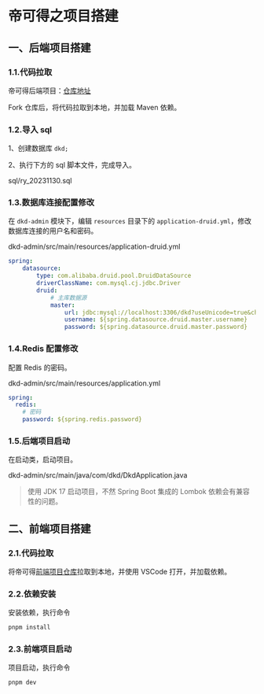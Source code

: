 # 帝可得之项目搭建

## 一、后端项目搭建

### 1.1.代码拉取

帝可得后端项目：[仓库地址](https://gitee.com/ys-gitee/dkd-parent.git )

Fork 仓库后，将代码拉取到本地，并加载 Maven 依赖。

### 1.2.导入 sql

1、创建数据库 `dkd;`

2、执行下方的 sql 脚本文件，完成导入。

sql/ry_20231130.sql

### 1.3.数据库连接配置修改

在 `dkd-admin` 模块下，编辑 `resources` 目录下的 `application-druid.yml`，修改数据库连接的用户名和密码。

dkd-admin/src/main/resources/application-druid.yml

```yaml
spring:
    datasource:
        type: com.alibaba.druid.pool.DruidDataSource
        driverClassName: com.mysql.cj.jdbc.Driver
        druid:
            # 主库数据源
            master:
                url: jdbc:mysql://localhost:3306/dkd?useUnicode=true&characterEncoding=utf8&zeroDateTimeBehavior=convertToNull&useSSL=true&serverTimezone=GMT%2B8&allowMultiQueries=true
                username: ${spring.datasource.druid.master.username}
                password: ${spring.datasource.druid.master.password}
```

### 1.4.Redis 配置修改

配置 Redis 的密码。

dkd-admin/src/main/resources/application.yml

```yaml
spring:
  redis:
    # 密码
    password: ${spring.redis.password}
```

### 1.5.后端项目启动

在启动类，启动项目。

dkd-admin/src/main/java/com/dkd/DkdApplication.java

> 使用 JDK 17 启动项目，不然 Spring Boot 集成的 Lombok 依赖会有兼容性的问题。

## 二、前端项目搭建

### 2.1.代码拉取

将帝可得[前端项目仓库](https://gitee.com/ys-gitee/dkd-vue.git)拉取到本地，并使用 VSCode 打开，并加载依赖。

### 2.2.依赖安装

安装依赖，执行命令

```sh
pnpm install
```

### 2.3.前端项目启动

项目启动，执行命令

```sh
pnpm dev
```

